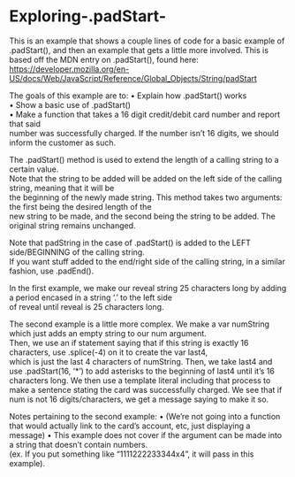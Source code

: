 # Exploring-.padStart-

This is an example that shows a couple lines of code for a basic example of .padStart(), and then an example that gets a little
more involved. This is based off the MDN entry on .padStart(), found here: 
https://developer.mozilla.org/en-US/docs/Web/JavaScript/Reference/Global_Objects/String/padStart

The goals of this example are to:
• Explain how .padStart() works  
• Show a basic use of .padStart()  
• Make a function that takes a 16 digit credit/debit card number and report that said   
number was successfully charged. If the number isn’t 16 digits, we should inform the customer as such. 

The .padStart() method is used to extend the length of a calling string to a certain value.   
Note that the string to be added will be added on the left side of the calling string, meaning that it will be   
the beginning of the newly made string. This method takes two arguments: the first being the desired length of the   
new string to be made, and the second being the string to be added. The original string remains unchanged.  

Note that padString in the case of .padStart() is added to the LEFT side/BEGINNING of the calling string.   
If you want stuff added to the end/right side of the calling string, in a similar fashion, use .padEnd().    

In the first example, we make our reveal string 25 characters long by adding a period encased in a string ‘.’  to the left side   
of reveal until reveal is 25 characters long.  

The second example is a little more complex. We make a var numString which just adds an empty string to our num argument.   
Then, we use an if statement saying that if this string is exactly 16 characters, use .splice(-4) on it to create the var last4,   
which is just the last 4 characters of numString. Then, we take last4 and use .padStart(16, ‘\*’) to add asterisks to the beginning of last4
until it’s 16 characters long. We then use a template literal including that process to make a sentence stating the card was successfully 
charged. We see that if num is not 16 digits/characters, we get a message saying to make it so.

Notes pertaining to the second example:
• (We’re not going into a function that would actually link to the card’s account, etc, just displaying a message)
• This example does not cover if the argument can be made into a string that doesn’t contain numbers. \
(ex. If you put something like “1111222233344x4”, it will pass in this example).
